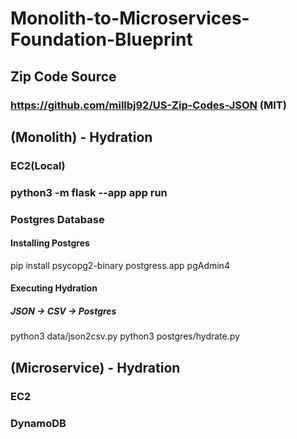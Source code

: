 # Monolith-to-Microservices-Foundation-Blueprint

## Zip Code Source
### https://github.com/millbj92/US-Zip-Codes-JSON (MIT)


## (Monolith) - Hydration
### EC2(Local)
### python3 -m flask --app app run
### Postgres Database
#### Installing Postgres
pip install psycopg2-binary
postgress.app
pgAdmin4
#### Executing Hydration
##### JSON -> CSV -> Postgres
python3 data/json2csv.py
python3 postgres/hydrate.py







## (Microservice) - Hydration
### EC2
### DynamoDB